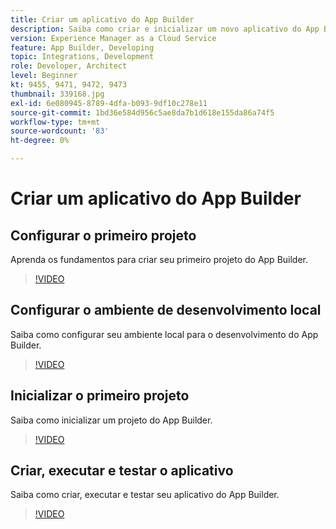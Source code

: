 ```yaml
---
title: Criar um aplicativo do App Builder
description: Saiba como criar e inicializar um novo aplicativo do App Builder.
version: Experience Manager as a Cloud Service
feature: App Builder, Developing
topic: Integrations, Development
role: Developer, Architect
level: Beginner
kt: 9455, 9471, 9472, 9473
thumbnail: 339168.jpg
exl-id: 6e080945-8789-4dfa-b093-9df10c278e11
source-git-commit: 1bd36e584d956c5ae8da7b1d618e155da86a74f5
workflow-type: tm+mt
source-wordcount: '83'
ht-degree: 0%

---
```


# Criar um aplicativo do App Builder

## Configurar o primeiro projeto

Aprenda os fundamentos para criar seu primeiro projeto do App Builder.

>[!VIDEO](https://video.tv.adobe.com/v/342308/?quality=12&learn=on&captions=por_br)

## Configurar o ambiente de desenvolvimento local

Saiba como configurar seu ambiente local para o desenvolvimento do App Builder.

>[!VIDEO](https://video.tv.adobe.com/v/342282/?quality=12&learn=on&captions=por_br)

## Inicializar o primeiro projeto

Saiba como inicializar um projeto do App Builder.

>[!VIDEO](https://video.tv.adobe.com/v/342247/?quality=12&learn=on&captions=por_br)

## Criar, executar e testar o aplicativo

Saiba como criar, executar e testar seu aplicativo do App Builder.

>[!VIDEO](https://video.tv.adobe.com/v/342241/?quality=12&learn=on&captions=por_br)
